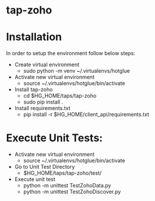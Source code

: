 # tap-zoho

# Installation
In order to setup the environment follow below steps:

- Create virtual environment
    - sudo python -m venv ~/.virtualenvs/hotglue
- Activate new virtual environment
    - source ~/.virtualenvs/hotglue/bin/activate
- Install tap-zoho  
    - cd $HG_HOME/taps/tap-zoho 
    - sudo pip install .
- Install requirements.txt
    - pip install -r $HG_HOME/client_api/requirements.txt

# Execute Unit Tests:

- Activate new virtual environment
    - source ~/.virtualenvs/hotglue/bin/activate
- Go to Unit Test Directory
    - $HG_HOME/taps/tap-zoho/test/
- Execute unit test
    - python -m unittest TestZohoData.py
    - python -m unittest TestZohoDiscover.py
